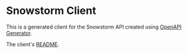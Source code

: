 # Snowstorm Client

This is a generated client for the Snowstorm API created using [OpenAPI Generator](https://openapi-generator.tech).

The client's [README](./snowstorm_client/README.md).
